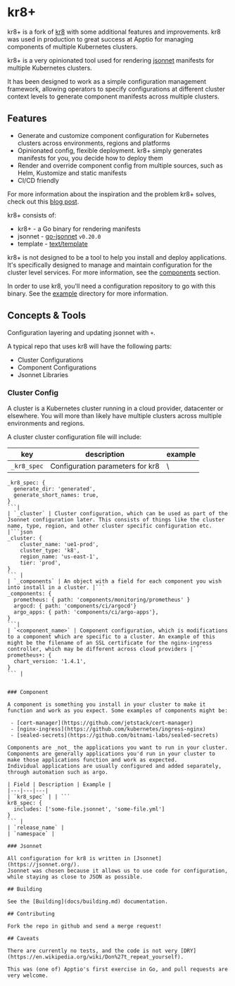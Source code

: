 # kr8+

kr8+ is a fork of [kr8](https://github.com/apptio/kr8) with some additional features and improvements.
kr8 was used in production to great success at Apptio for managing components of multiple Kubernetes clusters.

kr8+ is a very opinionated tool used for rendering [jsonnet](http://jsonnet.org) manifests for multiple Kubernetes clusters.

It has been designed to work as a simple configuration management framework, allowing operators to specify configurations at different cluster context levels to generate component manifests across multiple clusters.

## Features

 - Generate and customize component configuration for Kubernetes clusters across environments, regions and platforms
 - Opinionated config, flexible deployment. kr8+ simply generates manifests for you, you decide how to deploy them
 - Render and override component config from multiple sources, such as Helm, Kustomize and static manifests
 - CI/CD friendly

For more information about the inspiration and the problem kr8+ solves, check out this [blog post](https://leebriggs.co.uk/blog/2018/05/08/kubernetes-config-mgmt.html).

kr8+ consists of:

 - kr8+ - a Go binary for rendering manifests
 - jsonnet - [go-jsonnet](https://pkg.go.dev/github.com/google/go-jsonnet) `v0.20.0`
 - template - [text/template](https://pkg.go.dev/text/template#hdr-Text_and_spaces)

kr8+ is not designed to be a tool to help you install and deploy applications.
It's specifically designed to manage and maintain configuration for the cluster level services.
For more information, see the [components](docs/components) section.

In order to use kr8, you'll need a configuration repository to go with this binary. 
See the [example](./example/) directory for more information.

## Concepts & Tools

Configuration layering and updating jsonnet with `+`.

A typical repo that uses kr8 will have the following parts:

* Cluster Configurations
* Component Configurations
* Jsonnet Libraries

### Cluster Config

A cluster is a Kubernetes cluster running in a cloud provider, datacenter or elsewhere.
You will more than likely have multiple clusters across multiple environments and regions.

A cluster cluster configuration file will include:

|key|description|example|
|---|---|---|
|`_kr8_spec`| Configuration parameters for kr8 | \
```
_kr8_spec: {
  generate_dir: 'generated',
  generate_short_names: true,
}
```|
| `_cluster` | Cluster configuration, which can be used as part of the Jsonnet configuration later. This consists of things like the cluster name, type, region, and other cluster specific configuration etc. |```json
_cluster: {
    cluster_name: 'ue1-prod',
    cluster_type: 'k8',
    region_name: 'us-east-1',
    tier: 'prod',
}
``` |
| `_components` | An object with a field for each component you wish into install in a cluster. |```
_components: {
  prometheus: { path: 'components/monitoring/prometheus' }
  argocd: { path: 'components/ci/argocd'}
  argo_apps: { path: 'components/ci/argo-apps'},
}
```|
| `<component_name>` | Component configuration, which is modifications to a component which are specific to a cluster. An example of this might be the filename of an SSL certificate for the nginx-ingress controller, which may be different across cloud providers |```
prometheus+: {
  chart_version: '1.4.1',
}
``` |


### Component

A component is something you install in your cluster to make it function and work as you expect. Some examples of components might be:

 - [cert-manager](https://github.com/jetstack/cert-manager)
 - [nginx-ingress](https://github.com/kubernetes/ingress-nginx)
 - [sealed-secrets](https://github.com/bitnami-labs/sealed-secrets)

Components are _not_ the applications you want to run in your cluster.
Components are generally applications you'd run in your cluster to make those applications function and work as expected.
Individual applications are usually configured and added separately, through automation such as argo.

| Field | Description | Example |
|---|---|---|
| `kr8_spec` | | ```
kr8_spec: {
  includes: ['some-file.jsonnet', 'some-file.yml']
}
``` |
| `release_name` |
| `namespace` | 

### Jsonnet

All configuration for kr8 is written in [Jsonnet](https://jsonnet.org/). 
Jsonnet was chosen because it allows us to use code for configuration, while staying as close to JSON as possible.

## Building

See the [Building](docs/building.md) documentation.

## Contributing

Fork the repo in github and send a merge request!

## Caveats

There are currently no tests, and the code is not very [DRY](https://en.wikipedia.org/wiki/Don%27t_repeat_yourself).

This was (one of) Apptio's first exercise in Go, and pull requests are very welcome.
